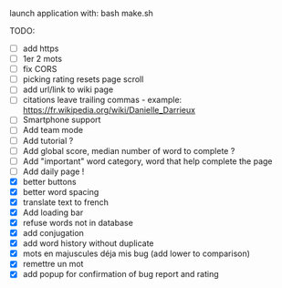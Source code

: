 launch application with:
bash make.sh

TODO:
- [ ] add https
- [ ] 1er 2 mots
- [ ] fix CORS
- [ ] picking rating resets page scroll
- [ ] add url/link to wiki page
- [ ] citations leave trailing commas - example: https://fr.wikipedia.org/wiki/Danielle_Darrieux
- [ ] Smartphone support
- [ ] Add team mode
- [ ] Add tutorial ?
- [ ] Add global score, median number of word to complete ?
- [ ] Add "important" word category, word that help complete the page
- [ ] Add daily page !
- [x] better buttons
- [x] better word spacing
- [x] translate text to french
- [x] Add loading bar
- [x] refuse words not in database
- [x] add conjugation
- [x] add word history without duplicate
- [x] mots en majuscules déja mis bug (add lower to comparison)
- [x] remettre un mot
- [x] add popup for confirmation of bug report and rating
